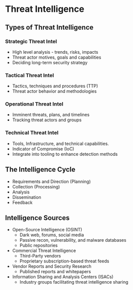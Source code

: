 # Threat Intelligence

## Types of Threat Intelligence

### Strategic Threat Intel

- High level analysis - trends, risks, impacts
- Threat actor motives, goals and capabilities
- Deciding long-term security strategy

### Tactical Threat Intel

- Tactics, techniques and procedures (TTP)
- Threat actor behavior and methodologies

### Operational Threat Intel

- Imminent threats, plans, and timelines
- Tracking threat actors and groups

### Technical Threat Intel

- Tools, Infrastructure, and technical capabilities.
- Indicator of Compromise (IoC)
- Integrate into tooling to enhance detection methods

## The Intelligence Cycle

- Requirements and Direction (Planning)
- Collection (Processing)
- Analysis
- Dissemination
- Feedback

## Intelligence Sources

- Open-Source Intelligence (OSINT)
    - Dark web, forums, social media
    - Passive recon, vulnerability, and malware databases
    - Public repositories
- Commercial Threat Intelligence
    - Third-Party vendors
    - Proprietary subscription-based threat feeds
- Vendor Reports and Security Research
    - Published reports and whitepapers
- Information Sharing and Analysis Centers (ISACs)
    - Industry groups facilitating threat intelligence sharing
